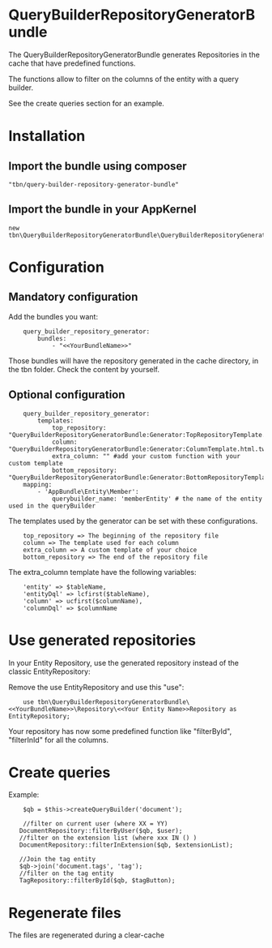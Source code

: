 # QueryBuilderRepositoryGeneratorBundle
The QueryBuilderRepositoryGeneratorBundle generates Repositories in the cache that have predefined functions.

The functions allow to filter on the columns of the entity with a query builder.

See the create queries section for an example.

# Installation

## Import the bundle using composer
    "tbn/query-builder-repository-generator-bundle"
## Import the bundle in your AppKernel
    new tbn\QueryBuilderRepositoryGeneratorBundle\QueryBuilderRepositoryGeneratorBundle(),

# Configuration

## Mandatory configuration
Add the bundles you want:

		query_builder_repository_generator:
    		bundles:
        		- "<<YourBundleName>>"
Those bundles will have the repository generated in the cache directory, in the tbn folder. Check the content by yourself.

## Optional configuration

		query_builder_repository_generator:
			templates:
				top_repository: "QueryBuilderRepositoryGeneratorBundle:Generator:TopRepositoryTemplate.html.twig"
				column: "QueryBuilderRepositoryGeneratorBundle:Generator:ColumnTemplate.html.twig"
				extra_column: "" #add your custom function with your custom template
				bottom_repository: "QueryBuilderRepositoryGeneratorBundle:Generator:BottomRepositoryTemplate.html.twig"
		mapping:
        	- 'AppBundle\Entity\Member':
                querybuilder_name: 'memberEntity' # the name of the entity used in the queryBuilder

The templates used by the generator can be set with these configurations.

		top_repository => The beginning of the repository file
		column => The template used for each column
		extra_column => A custom template of your choice
		bottom_repository => The end of the repository file

The extra_column template have the following variables:

		'entity' => $tableName,
		'entityDql' => lcfirst($tableName),
		'column' => ucfirst($columnName),
		'columnDql' => $columnName

# Use generated repositories

In your Entity Repository, use the generated repository instead of the classic EntityRepository:

Remove the use EntityRepository and use this "use":

		use tbn\QueryBuilderRepositoryGeneratorBundle\<<YourBundleName>>\Repository\<<Your Entity Name>>Repository as EntityRepository;

Your repository has now some predefined function like "filterById", "filterInId" for all the columns.


# Create queries

 Example:

		$qb = $this->createQueryBuilder('document');

		//filter on current user (where XX = YY)
       DocumentRepository::filterByUser($qb, $user);
       //filter on the extension list (where xxx IN () )
       DocumentRepository::filterInExtension($qb, $extensionList);

       //Join the tag entity
       $qb->join('document.tags', 'tag');
       //filter on the tag entity
       TagRepository::filterById($qb, $tagButton);

# Regenerate files

The files are regenerated during a clear-cache

